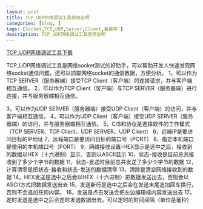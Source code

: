 ```yaml
---
layout: post
title: TCP_UDP网络调试工具使用说明 
categories: [blog, ]
tags: [Socket,TCP,UDP,Server,Client,套接字 ]
description: TCP_UDP网络调试工具使用说明
---
```


<a href="https://sourceforge.net/projects/softroom/files/release/TCP_UDP_debug_tool/1.0.0.1/TCP_UDP_DEBUG_TOOL.exe/download">TCP_UDP网络调试工具下载</a> 


TCP_UDP网络调试工具是网络socket测试的好助手，可以帮助开发人快速发现网络socket通信问题，还可以抓取网络socket的通信数据，方便分析。
1，可以作为TCP SERVER（服务器端）接受TCP Client（客户端）的连接请求，并与客户端相互通信。
2，可以作为TCP Client（客户端）与TCP SERVER（服务器端）进行连接，并与服务器端相互通信。

3，可以作为UDP SERVER（服务器端）接受UDP Client（客户端）的访问，并与客户端相互通信。
4，可以作为UDP Client（客户端）接受UDP SERVER（服务器端）的访问，并与服务器端相互通信。
5，C/S和协议是选择软件的工作模式（TCP SERVER、TCP Client、UDP SERVER、UDP Client）
6，远端IP是要访问目标的IP地址
7，远程端口是要访问目标的端口号（PORT）
8，指定本机端口是使用的本机端口号（PORT）
9，网络接收设置-HEX显示是选中之后，接收到的数据以HEX（十六进制）显示，否则以ASCII显示
10，状态-接收是目前总共接收到了多少个字节的数据
11，状态-发送时目前总共发送了多少个字节的数据
12，计算清零是把状态-接收和状态-发送的数据清零
13，清除是清空网络接收到的数据
14，HEX发送是选中之后会以HEX（十六进制）把数据发送出去，否则会以ASCII方式把数据发送出去
15，发送新行是选中之后会在发送末尾追加回车换行，否则不会追加任何内容。
16，发送是点击发送会把左边编辑框内容发送出去
17，定时发送是选中之后会定时发送数据出去，可以定时的时间间隔（单位是毫秒）

